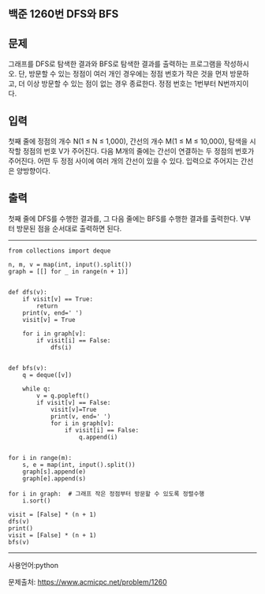 ## 백준 1260번 DFS와 BFS

## 문제

그래프를 DFS로 탐색한 결과와 BFS로 탐색한 결과를 출력하는 프로그램을 작성하시오. 단, 방문할 수 있는 정점이 여러 개인 경우에는 정점 번호가 작은 것을 먼저 방문하고, 더 이상 방문할 수 있는 점이 없는 경우 종료한다. 정점 번호는 1번부터 N번까지이다.

## 입력

첫째 줄에 정점의 개수 N(1 ≤ N ≤ 1,000), 간선의 개수 M(1 ≤ M ≤ 10,000), 탐색을 시작할 정점의 번호 V가 주어진다. 다음 M개의 줄에는 간선이 연결하는 두 정점의 번호가 주어진다. 어떤 두 정점 사이에 여러 개의 간선이 있을 수 있다. 입력으로 주어지는 간선은 양방향이다.

## 출력

첫째 줄에 DFS를 수행한 결과를, 그 다음 줄에는 BFS를 수행한 결과를 출력한다. V부터 방문된 점을 순서대로 출력하면 된다.

___

```
from collections import deque

n, m, v = map(int, input().split())
graph = [[] for _ in range(n + 1)]


def dfs(v):
    if visit[v] == True:
        return
    print(v, end=' ')
    visit[v] = True

    for i in graph[v]:
        if visit[i] == False:
            dfs(i)


def bfs(v):
    q = deque([v])

    while q:
        v = q.popleft()
        if visit[v] == False:
            visit[v]=True
            print(v, end=' ')
            for i in graph[v]:
                if visit[i] == False:
                    q.append(i)


for i in range(m):
    s, e = map(int, input().split())
    graph[s].append(e)
    graph[e].append(s)

for i in graph:  # 그래프 작은 정점부터 방문할 수 있도록 정렬수행
    i.sort()

visit = [False] * (n + 1)
dfs(v)
print()
visit = [False] * (n + 1)
bfs(v)
```

___

사용언어:python

문제출처: https://www.acmicpc.net/problem/1260